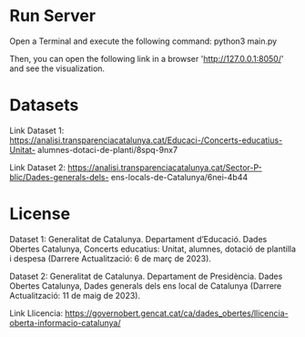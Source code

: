 # Run Server

Open a Terminal and execute the following command:
    python3 main.py

Then, you can open the following link in a browser 'http://127.0.0.1:8050/' and see the visualization.

# Datasets

Link Dataset 1: https://analisi.transparenciacatalunya.cat/Educaci-/Concerts-educatius-Unitat-
alumnes-dotaci-de-planti/8spq-9nx7

Link Dataset 2: https://analisi.transparenciacatalunya.cat/Sector-P-blic/Dades-generals-dels-
ens-locals-de-Catalunya/6nei-4b44


# License

Dataset 1:
Generalitat de Catalunya. Departament d’Educació. Dades Obertes Catalunya, Concerts
educatius: Unitat, alumnes, dotació de plantilla i despesa (Darrere Actualització: 6 de març
de 2023).

Dataset 2:
Generalitat de Catalunya. Departament de Presidència. Dades Obertes Catalunya, Dades
generals dels ens local de Catalunya (Darrere Actualització: 11 de maig de 2023).


Link Llicencia: https://governobert.gencat.cat/ca/dades_obertes/llicencia-oberta-informacio-catalunya/







